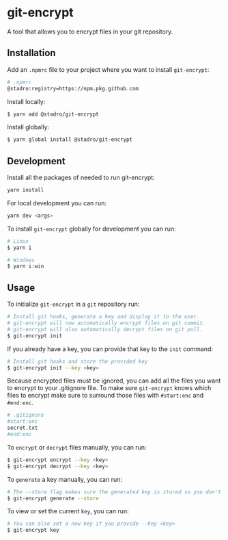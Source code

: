 # git-encrypt
A tool that allows you to encrypt files in your git repository.

## Installation
Add an `.npmrc` file to your project where you want to install `git-encrypt`:
```bash
# .npmrc
@stadro:registry=https://npm.pkg.github.com
```

Install locally:
```bash
$ yarn add @stadro/git-encrypt
```

Install globally:
```bash
$ yarn global install @stadro/git-encrypt
```


## Development
Install all the packages of needed to run git-encrypt:
```bash
yarn install
```

For local development you can run:
```bash
yarn dev <args>
```

To install `git-encrypt` globally for development you can run:
```bash 
# Linux
$ yarn i

# Windows
$ yarn i:win
```


## Usage
To initialize `git-encrypt` in a `git` repository run:
```bash
# Install git hooks, generate a key and display it to the user.
# git-encrypt will now automatically encrypt files on git commit.
# git-encrypt will also automatically decrypt files on git pull.
$ git-encrypt init
```

If you already have a key, you can provide that key to the `init` command:
```bash
# Install git hooks and store the provided key
$ git-encrypt init --key <key>
```

Because encrypted files must be ignored, you can add all the files you want to encrypt to your .gitignore file. To make sure `git-encrypt` knows which files to encrypt make sure to surround those files with `#start:enc` and `#end:enc`.
```bash 
# .gitignore
#start:enc
secret.txt
#end:enc
```

To `encrypt` or `decrypt` files manually, you can run:
```bash
$ git-encrypt encrypt --key <key>
$ git-encrypt decrypt --key <key>
```

To `generate` a key manually, you can run:
```bash
# The --store flag makes sure the generated key is stored so you don't have to provide a key to encrypt or decrypt files.
$ git-encrypt generate --store
```

To view or set the current `key`, you can run:
```bash
# You can also set a new key if you provide --key <key>
$ git-encrypt key
```